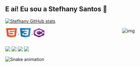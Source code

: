 ## E aí! Eu sou a Stefhany Santos 🤚 

<div>
<a href="https://github.com/Stefhany-Santos">
 
![Stefhany GitHub stats](https://github-readme-stats.vercel.app/api?username=Stefhany-Santos&show_icons=true&theme=dark)
<div>
<div style="display: inline_block">
<img align="center" alt="SUMMER-HTML" height="30" width="40" src="https://raw.githubusercontent.com/devicons/devicon/master/icons/html5/html5-original.svg">
<img align="center" alt="SUMMER-CSS" height="30" width="40" src="https://raw.githubusercontent.com/devicons/devicon/master/icons/css3/css3-original.svg">
<img align="center" alt="SUMMER-Csharp" height="30" width="40" src="https://raw.githubusercontent.com/devicons/devicon/master/icons/csharp/csharp-original.svg">
<img align="right" alt="img" src="https://media.discordapp.net/attachments/752308997671092345/890278091560222760/Webp.net-gifmaker_1.gif?width=427&amp;height=427" style="width: 130px; height: 128px;">
</div> 

##
 
<div> 
   <a href = "mailto:stefhany.contato@outlook.com"><img src="https://img.shields.io/badge/-Gmail-%23333?style=for-the-badge&logo=gmail&logoColor=white" target="_blank"></a>
   <a href="https://www.linkedin.com/in/stefhany-santos-6093061ba/" target="_blank"><img src="https://img.shields.io/badge/-LinkedIn-%230077B5?style=for-the-badge&logo=linkedin&logoColor=white" target="_blank"></a>
   <a href="https://discord.gg/cqPC6Kb76w" target="_blank"><img src="https://img.shields.io/badge/Discord-7289DA?style=for-the-badge&logo=discord&logoColor=white" target="_blank"></a>
   <a href="https://www.reddit.com/user/Stefhany_Summer" target="_blank"><img src="https://img.shields.io/badge/Reddit-FF4500?style=for-the-badge&logo=reddit&logoColor=white" target="_blank"></a>
</div>

![Snake animation](https://github.com/Stefhany-Santos/Stefhany-Santos/blob/output/github-contribution-grid-snake.svg)
  
